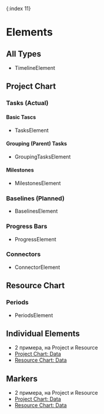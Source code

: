 {:index 11}
# Elements

## All Types

* TimelineElement

## Project Chart

### Tasks (Actual)

#### Basic Tascs

* TasksElement

#### Grouping (Parent) Tasks

* GroupingTasksElement

#### Milestones

* MilestonesElement

### Baselines (Planned)

* BaselinesElement

### Progress Bars

* ProgressElement

### Connectors

* ConnectorElement

## Resource Chart

### Periods

* PeriodsElement

## Individual Elements

* 2 примера, на Project и Resource
* [Project Chart: Data](#Project_Chart#data_fields)
* [Resource Chart: Data](#Resource_Chart#data_fields)

## Markers

* 2 примера, на Project и Resource
* [Project Chart: Data](#Project_Chart#data_fields)
* [Resource Chart: Data](#Resource_Chart#data_fields)